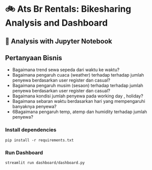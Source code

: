 # 🚲 Ats Br Rentals: Bikesharing Analysis and Dashboard

## 📝 Analysis with Jupyter Notebook

## Pertanyaan Bisnis
* Bagaimana trend sewa sepeda dari waktu ke waktu?
* Bagaimana pengaruh cuaca (weather) terhadap terhadap jumlah penyewa berdasarkan user register dan casual?
* Bagaimana pengaruh musim (sesaon) terhadap terhadap jumlah penyewa berdasarkan user register dan casual?
* Bagaimana kondisi jumlah penyewa pada working day , holiday?
* Bagaimana sebaran waktu berdasarkan hari yang mempengaruhi banyaknya penyewa?
* 6Bagaimana pengaruh temp, atemp dan humidity terhadap jumlah penyewa?


### Install dependencies
``` pip install -r requirements.txt ```


### Run Dashboard
``` streamlit run dashboard/dashboard.py ```